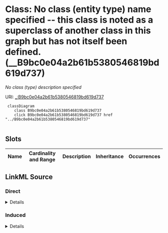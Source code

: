 

# Class: No class (entity type) name specified -- this class is noted as a superclass of another class in this graph but has not itself been defined. (__B9bc0e04a2b61b5380546819bd619d737)


_No class (type) description specified_







URI: [_:B9bc0e04a2b61b5380546819bd619d737](_:B9bc0e04a2b61b5380546819bd619d737)






```mermaid
 classDiagram
    class B9bc0e04a2b61b5380546819bd619d737
    click B9bc0e04a2b61b5380546819bd619d737 href "../B9bc0e04a2b61b5380546819bd619d737"
      
```




<!-- no inheritance hierarchy -->


## Slots

| Name | Cardinality and Range | Description | Inheritance | Occurrences |
| ---  | --- | --- | --- | --- |














## LinkML Source

<!-- TODO: investigate https://stackoverflow.com/questions/37606292/how-to-create-tabbed-code-blocks-in-mkdocs-or-sphinx -->

### Direct

<details>

```yaml
name: __B9bc0e04a2b61b5380546819bd619d737
conforms_to: No schema conformance document specified
description: No class (type) description specified
title: No class (entity type) name specified -- this class is noted as a superclass
  of another class in this graph but has not itself been defined.
from_schema: sawgraph-kg
rank: 1000
class_uri: _:B9bc0e04a2b61b5380546819bd619d737

```
</details>

### Induced

<details>

```yaml
name: __B9bc0e04a2b61b5380546819bd619d737
conforms_to: No schema conformance document specified
description: No class (type) description specified
title: No class (entity type) name specified -- this class is noted as a superclass
  of another class in this graph but has not itself been defined.
from_schema: sawgraph-kg
rank: 1000
class_uri: _:B9bc0e04a2b61b5380546819bd619d737

```
</details>